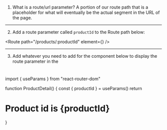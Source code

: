 1. What is a route/url parameter?
A portion of our route path that is a placeholder for what will eventually
be the actual segment in the URL of the page.

------------
2. Add a route parameter called `productId` to the Route path below:


<Route path="/products/:productId" element={<ProductDetail />} />

------------
3. Add whatever you need to add for the component below to display
   the route parameter in the <h1>

import { useParams } from "react-router-dom"

function ProductDetail() {
    const { productId } = useParams()
    return <h1>Product id is {productId}</h1>
}
